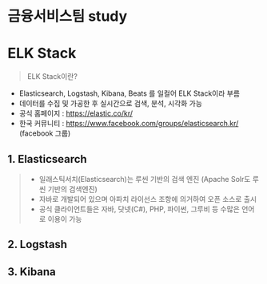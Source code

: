 금융서비스팀 study
===================

# ELK Stack
> ELK Stack이란?
* Elasticsearch, Logstash, Kibana, Beats 를 일컬어 ELK Stack이라 부름
* 데이터를 수집 및 가공한 후 실시간으로 검색, 분석, 시각화 가능
* 공식 홈페이지 : https://elastic.co/kr/ 
* 한국 커뮤니티 : https://www.facebook.com/groups/elasticsearch.kr/ (facebook 그룹)


## 1. Elasticsearch
> + 일래스틱서치(Elasticsearch)는 루씬 기반의 검색 엔진 (Apache Solr도 루씬 기반의 검색엔진)
> + 자바로 개발되어 있으며 아파치 라이선스 조항에 의거하여 오픈 소스로 출시
> + 공식 클라이언트들은 자바, 닷넷(C#), PHP, 파이썬, 그루비 등 수많은 언어로 이용이 가능

## 2. Logstash


## 3. Kibana
